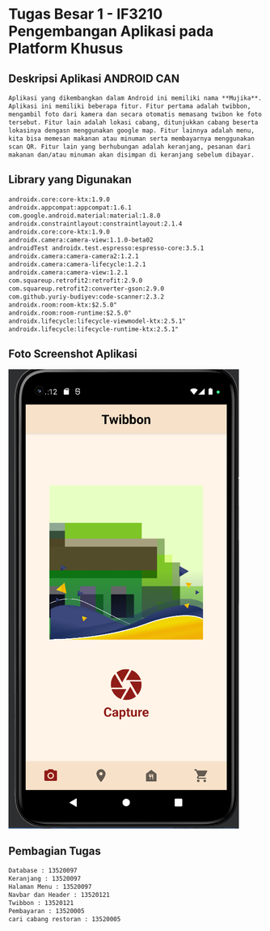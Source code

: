 # Tugas Besar 1 - IF3210 Pengembangan Aplikasi pada Platform Khusus

## Deskripsi Aplikasi ANDROID CAN
    Aplikasi yang dikembangkan dalam Android ini memiliki nama **Mujika**. Aplikasi ini memiliki beberapa fitur. Fitur pertama adalah twibbon, mengambil foto dari kamera dan secara otomatis memasang twibon ke foto tersebut. Fitur lain adalah lokasi cabang, ditunjukkan cabang beserta lokasinya dengasn menggunakan google map. Fitur lainnya adalah menu, kita bisa memesan makanan atau minuman serta membayarnya menggunakan scan QR. Fitur lain yang berhubungan adalah keranjang, pesanan dari makanan dan/atau minuman akan disimpan di keranjang sebelum dibayar.

## Library yang Digunakan 
    androidx.core:core-ktx:1.9.0
    androidx.appcompat:appcompat:1.6.1
    com.google.android.material:material:1.8.0
    androidx.constraintlayout:constraintlayout:2.1.4
    androidx.core:core-ktx:1.9.0
    androidx.camera:camera-view:1.1.0-beta02
    androidTest androidx.test.espresso:espresso-core:3.5.1
    androidx.camera:camera-camera2:1.2.1
    androidx.camera:camera-lifecycle:1.2.1
    androidx.camera:camera-view:1.2.1
    com.squareup.retrofit2:retrofit:2.9.0
    com.squareup.retrofit2:converter-gson:2.9.0
    com.github.yuriy-budiyev:code-scanner:2.3.2
    androidx.room:room-ktx:$2.5.0"
    androidx.room:room-runtime:$2.5.0"
    androidx.lifecycle:lifecycle-viewmodel-ktx:2.5.1"
    androidx.lifecycle:lifecycle-runtime-ktx:2.5.1"

## Foto Screenshot Aplikasi
![Camera](./ss/Camera.png) 

## Pembagian Tugas
    Database : 13520097
    Keranjang : 13520097
    Halaman Menu : 13520097
    Navbar dan Header : 13520121
    Twibbon : 13520121
    Pembayaran : 13520005
    cari cabang restoran : 13520005
